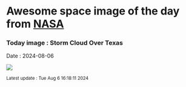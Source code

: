 
# Awesome space image of the day from [NASA](https://api.nasa.gov/)

### Today image : Storm Cloud Over Texas
Date : 2024-08-06

![](https://apod.nasa.gov/apod/image/2408/StormCloud_Rowe_960.jpg)

<small>Latest update : Tue Aug  6 16:18:11 2024</small>
        
